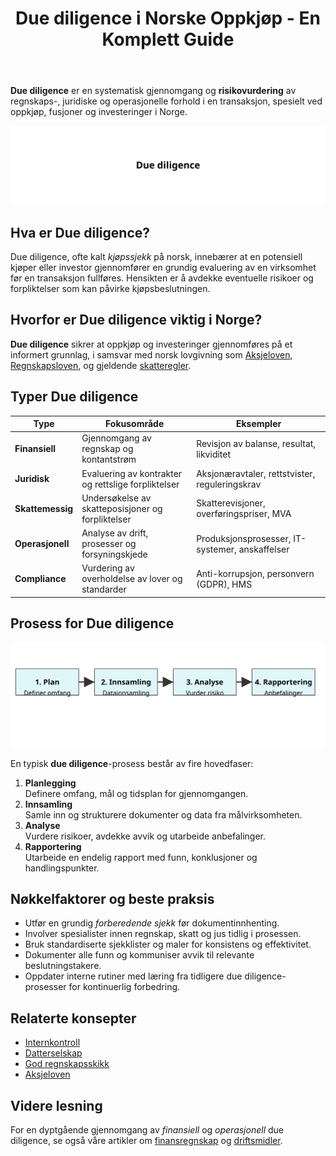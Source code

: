 ﻿---
title: "Due diligence i Norske Oppkjøp - En Komplett Guide"
seoTitle: "Due diligence i Norske Oppkjøp - En Komplett Guide"
description: '**Due diligence** er en systematisk gjennomgang og **risikovurdering** av regnskaps-, juridiske og operasjonelle forhold i en transaksjon, spesielt ved oppkjøp...'
---

**Due diligence** er en systematisk gjennomgang og **risikovurdering** av regnskaps-, juridiske og operasjonelle forhold i en transaksjon, spesielt ved oppkjøp, fusjoner og investeringer i Norge.

![Due diligence](due-diligence.svg)

## Hva er Due diligence?

Due diligence, ofte kalt *kjøpssjekk* på norsk, innebærer at en potensiell kjøper eller investor gjennomfører en grundig evaluering av en virksomhet før en transaksjon fullføres. Hensikten er å avdekke eventuelle risikoer og forpliktelser som kan påvirke kjøpsbeslutningen.

## Hvorfor er Due diligence viktig i Norge?

**Due diligence** sikrer at oppkjøp og investeringer gjennomføres på et informert grunnlag, i samsvar med norsk lovgivning som [Aksjeloven](/blogs/regnskap/hva-er-aksjeloven "Hva er Aksjeloven? Komplett Guide til Aksjeloven og Regnskapsregler"), [Regnskapsloven](/blogs/regnskap/hva-er-regnskap "Hva er Regnskapsloven? En Oversikt over Norsk Regnskapslovgivning"), og gjeldende [skatteregler](/blogs/regnskap/hva-er-skatt "Hva er Skatt? En Komplett Guide til Skatteregler i Norge").

## Typer Due diligence

| Type                  | Fokusområde                                   | Eksempler                         |
|-----------------------|-----------------------------------------------|-----------------------------------|
| **Finansiell**        | Gjennomgang av regnskap og kontantstrøm        | Revisjon av balanse, resultat, likviditet |
| **Juridisk**          | Evaluering av kontrakter og rettslige forpliktelser | Aksjonæravtaler, rettstvister, reguleringskrav |
| **Skattemessig**      | Undersøkelse av skatteposisjoner og forpliktelser | Skatterevisjoner, overføringspriser, MVA |
| **Operasjonell**      | Analyse av drift, prosesser og forsyningskjede  | Produksjonsprosesser, IT-systemer, anskaffelser |
| **Compliance**        | Vurdering av overholdelse av lover og standarder | Anti-korrupsjon, personvern (GDPR), HMS |

## Prosess for Due diligence

![Due diligence-prosess](due-diligence-prosess.svg)

En typisk **due diligence**-prosess består av fire hovedfaser:

1. **Planlegging**  
   Definere omfang, mål og tidsplan for gjennomgangen.
2. **Innsamling**  
   Samle inn og strukturere dokumenter og data fra målvirksomheten.
3. **Analyse**  
   Vurdere risikoer, avdekke avvik og utarbeide anbefalinger.
4. **Rapportering**  
   Utarbeide en endelig rapport med funn, konklusjoner og handlingspunkter.

## Nøkkelfaktorer og beste praksis

* Utfør en grundig *forberedende sjekk* før dokumentinnhenting.  
* Involver spesialister innen regnskap, skatt og jus tidlig i prosessen.  
* Bruk standardiserte sjekklister og maler for konsistens og effektivitet.  
* Dokumenter alle funn og kommuniser avvik til relevante beslutningstakere.  
* Oppdater interne rutiner med læring fra tidligere due diligence-prosesser for kontinuerlig forbedring.

## Relaterte konsepter

* [Internkontroll](/blogs/regnskap/hva-er-internkontroll "Hva er Internkontroll? En Komplett Guide til Internkontroll i Norge")  
* [Datterselskap](/blogs/regnskap/datterselskap "Datterselskap - Definisjon, Styrekontroll og Konsolidering")  
* [God regnskapsskikk](/blogs/regnskap/god-regnskapsskikk "God Regnskapsskikk - Prinsipper, Standarder og Beste Praksis i Norge")  
* [Aksjeloven](/blogs/regnskap/hva-er-aksjeloven "Hva er Aksjeloven? Komplett Guide til Aksjeloven og Regnskapsregler")

## Videre lesning

For en dyptgående gjennomgang av *finansiell* og *operasjonell* due diligence, se også våre artikler om [finansregnskap](/blogs/regnskap/hva-er-finansregnskap "Hva er Finansregnskap? En Komplett Guide til Ekstern Finansiell Rapportering") og [driftsmidler](/blogs/regnskap/hva-er-driftsmidler "Hva er Driftsmidler? En Komplett Guide til Varige Driftsmidler og Avskrivninger").











